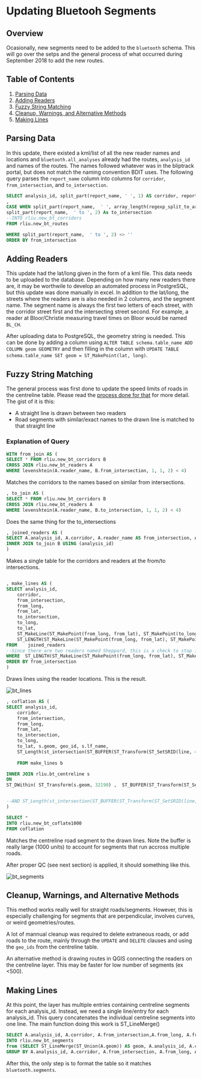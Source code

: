 # Updating Bluetooh Segments

## Overview

Ocasionally, new segments need to be added to the `bluetooth` schema. This will go over the setps and the general process of what occurred during September 2018 to add the new routes. 

## Table of Contents

1. [Parsing Data](#parsing-data)
2. [Adding Readers](#adding-readers)
3. [Fuzzy String Matching](#fuzzy-string-matching)
4. [Cleanup, Warnings, and Alternative Methods](#cleanup-warnings-and-alternative-methods)
5. [Making Lines](#making-lines)

## Parsing Data

In this update, there existed a kml/list of all the new reader names and locations and `bluetooth.all_analyses` already had the routes, `analysis_id` and names of the routes. The names followed whatever was in the bliptrack portal, but does not match the naming convention BDIT uses. The following query parses the `report_name` column into columns for `corridor`, `from_intersection`, and `to_intersection`.

```SQL
SELECT analysis_id, split_part(report_name, ' ', 1) AS corridor, report_name
, 
CASE WHEN split_part(report_name,  ' ', array_length(regexp_split_to_array(report_name, ' to '), 1))='Mt' THEN 'Mt Pleasant' ELSE split_part(report_name,  ' ', array_length(regexp_split_to_array(report_name, ' to '), 1)) END AS from_intersection,
split_part(report_name,  ' to ', 2) As to_intersection
--INTO rliu.new_bt_corridors
FROM rliu.new_bt_routes

WHERE split_part(report_name,  ' to ', 2) <> ''
ORDER BY from_intersection
```

## Adding Readers

This update had the lat/long given in the form of a kml file. This data needs to be uploaded to the database. Depending on how many new readers there are, it may be worthwile to develop an automated process in PostgreSQL, but this update was done manually in excel. In addition to the lat/long, the streets where the readers are is also needed in 2 columns, and the segment name. The segment name is always the first two letters of each street, with the corridor street first and the intersecting street second. For example, a reader at Bloor/Christie measuring travel times on Bloor would be named `BL_CH`. 

After uploading data to PostgreSQL, the geometry string is needed. This can be done by adding a column using `ALTER TABLE schema.table_name ADD COLUMN geom GEOMETRY` and then filling in the column with `UPDATE TABLE schema.table_name SET geom = ST_MakePoint(lat, long)`.

## Fuzzy String Matching

The general process was first done to update the speed limits of roads in the centreline table. Please read the [process done for that](https://github.com/CityofToronto/bdit_data-sources/blob/master/gis/PostedSpeedLimitUpdate.md) for more detail. The gist of it is this:

* A straight line is drawn between two readers
* Road segments with similar/exact names to the drawn line is matched to that straight line

### Explanation of Query

```SQL
WITH from_join AS (
SELECT * FROM rliu.new_bt_corridors B
CROSS JOIN rliu.new_bt_readers A
WHERE levenshtein(A.reader_name, B.from_intersection, 1, 1, 2) < 4)
```

Matches the corridors to the names based on similar from intersections.

```SQL
, to_join AS (
SELECT * FROM rliu.new_bt_corridors B
CROSS JOIN rliu.new_bt_readers A
WHERE levenshtein(A.reader_name, B.to_intersection, 1, 1, 2) < 4)
```
Does the same thing for the to_intersections

```SQL
, joined_readers AS (
SELECT A.analysis_id, A.corridor, A.reader_name AS from_intersection, A.long AS from_long, A.lat AS from_lat, B.reader_name AS to_intersection, B.long AS to_long, B.lat AS to_lat FROM from_join A
INNER JOIN to_join B USING (analysis_id)
)
```

Makes a single table for the corridors and readers at the from/to intersections.

```SQL

, make_lines AS (
SELECT analysis_id, 
	corridor, 
	from_intersection, 
	from_long, 
	from_lat, 
	to_intersection, 
	to_long, 
	to_lat,
	ST_MakeLine(ST_MakePoint(from_long, from_lat), ST_MakePoint(to_long, to_lat)) AS line,
	ST_LENGTH(ST_MakeLine(ST_MakePoint(from_long, from_lat), ST_MakePoint(to_long, to_lat))) AS length 
FROM 	joined_readers
--Since there are two readers named Sheppard, this is a check to stop it from matching to the wrong reader
WHERE  ST_LENGTH(ST_MakeLine(ST_MakePoint(from_long, from_lat), ST_MakePoint(to_long, to_lat)))<0.1
ORDER BY from_intersection
)
```
Draws lines using the reader locations. This is the result.

![bt_lines](img/bt_lines.PNG)

```SQL
, coflation AS (
SELECT analysis_id, 
	corridor, 
	from_intersection, 
	from_long, 
	from_lat, 
	to_intersection, 
	to_long, 
	to_lat, s.geom, geo_id, s.lf_name, 
	ST_Length(st_intersection(ST_BUFFER(ST_Transform(ST_SetSRID(line, 4326), 32190), 1.5*b.length, 'endcap=flat join=round') , ST_Transform(s.geom, 32190))) /ST_Length(ST_Transform(s.geom, 32190))
	
	FROM make_lines b

INNER JOIN rliu.bt_centreline s 
ON 
ST_DWithin( ST_Transform(s.geom, 32190) ,  ST_BUFFER(ST_Transform(ST_SetSRID(line, 4326), 32190), 3*b.length, 'endcap=flat join=round') , 1000)


--AND ST_Length(st_intersection(ST_BUFFER(ST_Transform(ST_SetSRID(line, 4326), 32190), 1.5*b.length, 'endcap=flat join=round') , ST_Transform(s.geom, 32190))) /ST_Length(ST_Transform(s.geom, 32190)) > 0.4
)

SELECT * 
INTO rliu.new_bt_coflate1000 
FROM coflation
```
Matches the centreline road segment to the drawn lines. Note the buffer is really large (1000 units) to account for segments that run accross multiple roads.

After proper QC (see next section) is applied, it should something like this.

![bt_segments](img/bt_segments.PNG)

## Cleanup, Warnings, and Alternative Methods

This method works really well for straight roads/segments. However, this is especially challenging for segments that are perpendicular, involves curves, or weird geometries/routes. 

A lot of mannual cleanup was required to delete extraneous roads, or add roads to the route, mainly through the `UPDATE` and `DELETE` clauses and using the `geo_ids` from the centreline table.

An alternative method is drawing routes in QGIS connecting the readers on the centreline layer. This may be faster for low number of segments (ex <500).

## Making Lines

At this point, the layer has multiple entries containing centreline segments for each analysis_id. Instead, we need a single line/entry for each analysis_id. This query concatenates the individual centreline segments into one line. The main function doing this work is ST_LineMerge()

```SQL
SELECT A.analysis_id, A.corridor, A.from_intersection,A.from_long, A.from_lat, A.to_intersection, A.to_long, A.to_lat,  A.geo_id,  A.lf_name, (ST_Dump(A.geom)).geom AS geom 
INTO rliu.new_bt_segments
from (SELECT ST_LineMerge(ST_Union(A.geom)) AS geom, A.analysis_id, A.corridor,A.from_intersection, A.from_long, A.from_lat, A.to_intersection, A.to_long, A.to_lat, array_agg(DISTINCT A.geo_id) AS geo_id, array_agg(DISTINCT A.lf_name) AS lf_name FROM new_bt_coflate300 A
GROUP BY A.analysis_id, A.corridor, A.from_intersection, A.from_long, A.from_lat, A.to_intersection, A.to_long, A.to_lat ORDER BY analysis_id) A
```
After this, the only step is to format the table so it matches `bluetooth.segments`.
